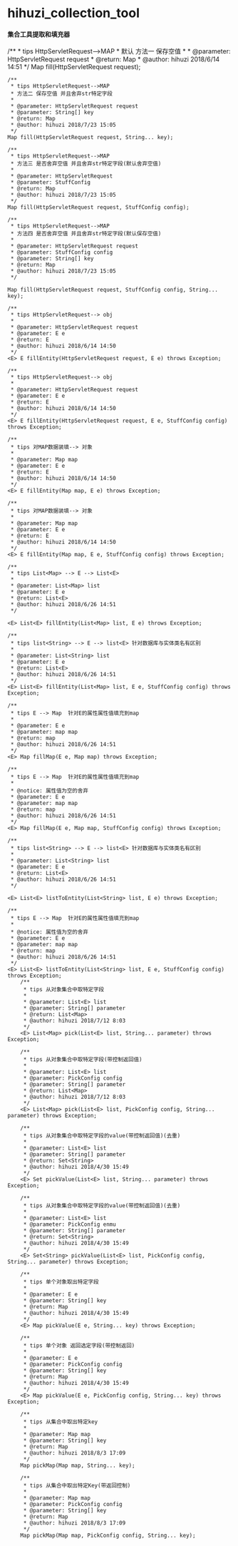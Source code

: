 # hihuzi_collection_tool

#### 集合工具提取和填充器
 /**
     * tips HttpServletRequest-->MAP
     * 默认 方法一 保存空值
     *
     * @parameter: HttpServletRequest request
     * @return: Map
     * @author: hihuzi 2018/6/14 14:51
     */
    Map fill(HttpServletRequest request);

    /**
     * tips HttpServletRequest-->MAP
     * 方法二 保存空值 并且舍弃str特定字段
     *
     * @parameter: HttpServletRequest request
     * @parameter: String[] key
     * @return: Map
     * @author: hihuzi 2018/7/23 15:05
     */
    Map fill(HttpServletRequest request, String... key);

    /**
     * tips HttpServletRequest-->MAP
     * 方法三 是否舍弃空值 并且舍弃str特定字段(默认舍弃空值)
     *
     * @parameter: HttpServletRequest
     * @parameter: StuffConfig
     * @return: Map
     * @author: hihuzi 2018/7/23 15:05
     */
    Map fill(HttpServletRequest request, StuffConfig config);

    /**
     * tips HttpServletRequest-->MAP
     * 方法四 是否舍弃空值 并且舍弃str特定字段(默认保存空值)
     *
     * @parameter: HttpServletRequest request
     * @parameter: StuffConfig config
     * @parameter: String[] key
     * @return: Map
     * @author: hihuzi 2018/7/23 15:05
     */

    Map fill(HttpServletRequest request, StuffConfig config, String... key);

    /**
     * tips HttpServletRequest--> obj
     *
     * @parameter: HttpServletRequest request
     * @parameter: E e
     * @return: E
     * @author: hihuzi 2018/6/14 14:50
     */
    <E> E fillEntity(HttpServletRequest request, E e) throws Exception;

    /**
     * tips HttpServletRequest--> obj
     *
     * @parameter: HttpServletRequest request
     * @parameter: E e
     * @return: E
     * @author: hihuzi 2018/6/14 14:50
     */
    <E> E fillEntity(HttpServletRequest request, E e, StuffConfig config) throws Exception;

    /**
     * tips 对MAP数据装填--> 对象
     *
     * @parameter: Map map
     * @parameter: E e
     * @return: E
     * @author: hihuzi 2018/6/14 14:50
     */
    <E> E fillEntity(Map map, E e) throws Exception;

    /**
     * tips 对MAP数据装填--> 对象
     *
     * @parameter: Map map
     * @parameter: E e
     * @return: E
     * @author: hihuzi 2018/6/14 14:50
     */
    <E> E fillEntity(Map map, E e, StuffConfig config) throws Exception;

    /**
     * tips List<Map> --> E --> List<E>
     *
     * @parameter: List<Map> list
     * @parameter: E e
     * @return: List<E>
     * @author: hihuzi 2018/6/26 14:51
     */

    <E> List<E> fillEntity(List<Map> list, E e) throws Exception;

    /**
     * tips list<String> --> E --> list<E> 针对数据库与实体类名有区别
     *
     * @parameter: List<String> list
     * @parameter: E e
     * @return: List<E>
     * @author: hihuzi 2018/6/26 14:51
     */
    <E> List<E> fillEntity(List<Map> list, E e, StuffConfig config) throws Exception;

    /**
     * tips E --> Map  针对E的属性属性值填充到map
     *
     * @parameter: E e
     * @parameter: map map
     * @return: map
     * @author: hihuzi 2018/6/26 14:51
     */
    <E> Map fillMap(E e, Map map) throws Exception;

    /**
     * tips E --> Map  针对E的属性属性值填充到map
     *
     * @notice: 属性值为空的舍弃
     * @parameter: E e
     * @parameter: map map
     * @return: map
     * @author: hihuzi 2018/6/26 14:51
     */
    <E> Map fillMap(E e, Map map, StuffConfig config) throws Exception;

    /**
     * tips list<String> --> E --> list<E> 针对数据库与实体类名有区别
     *
     * @parameter: List<String> list
     * @parameter: E e
     * @return: List<E>
     * @author: hihuzi 2018/6/26 14:51
     */

    <E> List<E> listToEntity(List<String> list, E e) throws Exception;

    /**
     * tips E --> Map  针对E的属性属性值填充到map
     *
     * @notice: 属性值为空的舍弃
     * @parameter: E e
     * @parameter: map map
     * @return: map
     * @author: hihuzi 2018/6/26 14:51
     */
    <E> List<E> listToEntity(List<String> list, E e, StuffConfig config) throws Exception;
        /**
         * tips 从对象集合中取特定字段
         *
         * @parameter: List<E> list
         * @parameter: String[] parameter
         * @return: List<Map>
         * @author: hihuzi 2018/7/12 8:03
         */
        <E> List<Map> pick(List<E> list, String... parameter) throws Exception;
    
        /**
         * tips 从对象集合中取特定字段(带控制返回值)
         *
         * @parameter: List<E> list
         * @parameter: PickConfig config
         * @parameter: String[] parameter
         * @return: List<Map>
         * @author: hihuzi 2018/7/12 8:03
         */
        <E> List<Map> pick(List<E> list, PickConfig config, String... parameter) throws Exception;
    
        /**
         * tips 从对象集合中取特定字段的value(带控制返回值)(去重)
         *
         * @parameter: List<E> list
         * @parameter: String[] parameter
         * @return: Set<String>
         * @author: hihuzi 2018/4/30 15:49
         */
        <E> Set pickValue(List<E> list, String... parameter) throws Exception;
    
        /**
         * tips 从对象集合中取特定字段的value(带控制返回值)(去重)
         *
         * @parameter: List<E> list
         * @parameter: PickConfig enmu
         * @parameter: String[] parameter
         * @return: Set<String>
         * @author: hihuzi 2018/4/30 15:49
         */
        <E> Set<String> pickValue(List<E> list, PickConfig config, String... parameter) throws Exception;
    
        /**
         * tips 单个对象取出特定字段
         *
         * @parameter: E e
         * @parameter: String[] key
         * @return: Map
         * @author: hihuzi 2018/4/30 15:49
         */
        <E> Map pickValue(E e, String... key) throws Exception;
    
        /**
         * tips 单个对象 返回选定字段(带控制返回)
         *
         * @parameter: E e
         * @parameter: PickConfig config
         * @parameter: String[] key
         * @return: Map
         * @author: hihuzi 2018/4/30 15:49
         */
        <E> Map pickValue(E e, PickConfig config, String... key) throws Exception;
    
        /**
         * tips 从集合中取出特定key
         *
         * @parameter: Map map
         * @parameter: String[] key
         * @return: Map
         * @author: hihuzi 2018/8/3 17:09
         */
        Map pickMap(Map map, String... key);
    
        /**
         * tips 从集合中取出特定Key(带返回控制)
         *
         * @parameter: Map map
         * @parameter: PickConfig config
         * @parameter: String[] key
         * @return: Map
         * @author: hihuzi 2018/8/3 17:09
         */
        Map pickMap(Map map, PickConfig config, String... key);